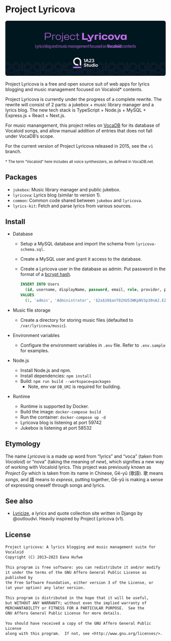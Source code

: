 # Project Lyricova

![Project Lyricova](./banner.svg)

Project Lyricova is a free and open source suit of web apps for lyrics blogging
and music management focused on Vocaloid\* contents.

Project Lyricova is currently under the progress of a complete rewrite. The
rewrite will consist of 2 parts: a jukebox + music library manager and a lyrics
blog. The new tech stack is TypeScript + Node.js + MySQL + Express.js + React +
Next.js.

For music manangement, this project relies on [VocaDB](https://vocadb.net) for
its database of Vocaloid songs, and allow manual addition of entries that does
not fall under VocaDB’s scope.

For the current version of Project Lyricova released in 2015, see the `v1`
branch.

<small>\* The term “Vocaloid” here includes all voice synthesizers, as defined
in VocaDB.net.</small>

## Packages

- `jukebox`: Music library manager and public jukebox.
- `lyricova`: Lyrics blog (similar to version 1).
- `common`: Common code shared between `jukebox` and `lyricova`.
- `lyrics-kit`: Fetch and parse lyrics from various sources.

## Install

- Database

  - Setup a MySQL database and import the schema from `lyricova-schema.sql`.
  - Create a MySQL user and grant it access to the database.
  - Create a Lyricova user in the database as admin. Put password in the format
    of a [bcrypt hash](https://en.wikipedia.org/wiki/Bcrypt).

    ```sql
    INSERT INTO Users
      (id, username, displayName, password, email, role, provider, provider_id, creationDate, updatedOn, deletionDate)
    VALUES
      (1, 'admin', 'Administrator', '$2a$10$anT02XU53WKpNV3p30nA2.EZ19ucaWys0MRhMjsCGcIYhdeKyJnfe', 'admin@example.com', 'admin', NULL, NULL, '1970-01-01 00:00:00', '1970-01-01 00:00:00', NULL);
    ```

- Music file storage
  - Create a directory for storing music files (defaulted to
    `/var/lyricova/music`).
- Environment variables
  - Configure the environment variables in `.env` file. Refer to `.env.sample`
    for examples.
- Node.js
  - Install Node.js and npm.
  - Install dependencies: `npm install`
  - Build: `npm run build --workspace=packages`
    - Note, env var `DB_URI` is required for building.
- Runtime
  - Runtime is supported by Docker.
  - Build the image: `docker-compose build`
  - Run the container: `docker-compose up -d`
  - Lyricova blog is listening at port 59742
  - Jukebox is listening at port 58532

## Etymology

The name _Lyricova_ is a made up word from “lyrics” and “voca” (taken from
_Vocaloid_) or “nova” (taking the meaning of _new_), which signifies a new way
of working with Vocaloid lyrics. This project was previously known as _Project
Gy_ which is taken from its name in Chinese, Gē-yǔ (歌語). 歌 means _songs_, and
語 means _to express_, putting together, Gē-yǔ is making a sense of expressing
oneself through songs and lyrics.

## See also

- [Lyricize](https://github.com/outloudvi/lyricize), a lyrics and quote
  collection site written in Django by @outloudvi. Heavily inspired by Project
  Lyricova (v1).

## License

```
Project Lyricova: A lyrics blogging and music management suite for Vocaloid
Copyright (C) 2013–2023 Eana Hufwe

This program is free software: you can redistribute it and/or modify
it under the terms of the GNU Affero General Public License as published by
the Free Software Foundation, either version 3 of the License, or
(at your option) any later version.

This program is distributed in the hope that it will be useful,
but WITHOUT ANY WARRANTY; without even the implied warranty of
MERCHANTABILITY or FITNESS FOR A PARTICULAR PURPOSE.  See the
GNU Affero General Public License for more details.

You should have received a copy of the GNU Affero General Public License
along with this program.  If not, see <http://www.gnu.org/licenses/>.
```
